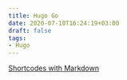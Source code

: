 ```yaml
---
title: Hugo Go
date: 2020-07-10T16:24:19+03:00
draft: false
tags: 
- Hugo
---
```


[Shortcodes with Markdown](https://gohugo.io/content-management/shortcodes/#shortcodes-with-markdown)
